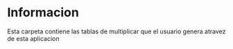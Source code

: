 # Informacion
Esta carpeta contiene las tablas de multiplicar que el usuario genera atravez de esta aplicacion